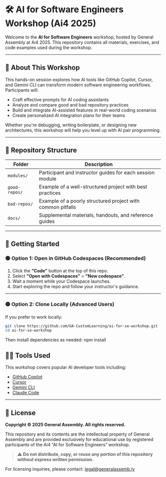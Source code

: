 # 🛠 AI for Software Engineers Workshop (Ai4 2025)

Welcome to the **AI for Software Engineers** workshop, hosted by General Assembly at Ai4 2025. This repository contains all materials, exercises, and code examples used during the workshop.

---

## 🎯 About This Workshop
This hands-on session explores how AI tools like GitHub Copilot, Cursor, and Gemini CLI can transform modern software engineering workflows. Participants will:  
- Craft effective prompts for AI coding assistants  
- Analyze and compare good and bad repository practices  
- Build and integrate AI-assisted features in real-world coding scenarios  
- Create personalized AI integration plans for their teams  

Whether you're debugging, writing boilerplate, or designing new architectures, this workshop will help you level up with AI pair programming.

---

## 📂 Repository Structure
| Folder           | Description                                                   |
|------------------|---------------------------------------------------------------|
| `modules/`       | Participant and instructor guides for each session module     |
| `good-repos/`    | Example of a well-structured project with best practices      |
| `bad-repos/`     | Example of a poorly structured project with common pitfalls   |
| `docs/`          | Supplemental materials, handouts, and reference guides       |

---

## 🚀 Getting Started

### 🟢 Option 1: Open in GitHub Codespaces (Recommended)
1. Click the **"Code"** button at the top of this repo.
2. Select **"Open with Codespaces"** > **"New codespace"**.
3. Wait a moment while your Codespace launches.
4. Start exploring the repo and follow your instructor's guidance.

---

### 🟡 Option 2: Clone Locally (Advanced Users)
If you prefer to work locally:
```bash
git clone https://github.com/GA-CustomLearning/ai-for-se-workshop.git
cd ai-for-se-workshop
```
Then install dependencies as needed:
npm install
## 👩‍💻 Tools Used
This workshop covers popular AI developer tools including:

- [GitHub Copilot](https://github.com/features/copilot)
- [Cursor](https://cursor.sh/)
- [Gemini CLI](https://ai.google/tools/gemini)
- [Claude Code](https://www.anthropic.com/product)

---

## 📜 License
**Copyright © 2025 General Assembly. All rights reserved.**

This repository and its contents are the intellectual property of General Assembly and are provided exclusively for educational use by registered participants of the Ai4 “AI for Software Engineers” workshop.

> ⚠️ **Do not distribute, copy, or reuse any portion of this repository without express written permission.**

For licensing inquiries, please contact: [legal@generalassemb.ly](mailto:legal@generalassemb.ly)


